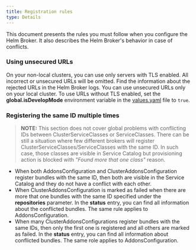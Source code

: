 ```yaml
---
title: Registration rules
type: Details
---
```


This document presents the rules you must follow when you configure the Helm Broker. It also describes the Helm Broker's behavior in case of conflicts.

### Using unsecured URLs

On your non-local clusters, you can use only servers with TLS enabled. All incorrect or unsecured URLs will be omitted. Find the information about the rejected URLs in the Helm Broker logs. You can use unsecured URLs only on your local cluster. To use URLs without TLS enabled, set the **global.isDevelopMode** environment variable in the [values.yaml](https://github.com/kyma-project/kyma/blob/master/resources/helm-broker/values.yaml) file to `true`.

### Registering the same ID multiple times

>**NOTE:** This section does not cover global problems with conflicting IDs between ClusterServiceClasses or ServiceClasses. There can be still a situation where few different brokers will register ClusterServiceClasses/ServiceClasses with the same ID. In such case, those classes are visible in Service Catalog but provisioning action is blocked with _"Found more that one class"_ reason.

* When both AddonsConfiguration and ClusterAddonsConfiguration register bundles with the same ID, then both are visible in the Service Catalog and they do not have a conflict with each other.
* When ClusterAddonsConfiguration is marked as failed when there are more that one bundles with the same ID specified under the **repositories** parameter. In the **status** entry, you can find all information about the conflicted bundles. The same rule applies to AddonsConfiguration.
* When many ClusterAddonsConfigurations register bundles with the same IDs, then only the first one is registered and all others are marked as failed. In the **status** entry, you can find all information about conflicted bundles. The same role applies to AddonsConfiguration.  
